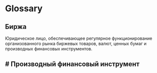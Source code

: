 # Glossary

## Биржа

Юридическое лицо, обеспечивающее регулярное функционирование организованного рынка биржевых товаров, валют, ценных бумаг и производных финансовых инструментов.

## # Производный финансовый инструмент

